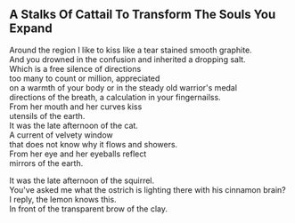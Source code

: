 A Stalks Of Cattail To Transform The Souls You Expand
-----------------------------------------------------
Around the region I like to kiss like a tear stained smooth graphite.  
And you drowned in the confusion and inherited a dropping salt.  
Which is a free silence of directions  
too many to count or million, appreciated  
on a warmth of your body or in the steady old warrior's medal  
directions of the breath, a calculation in your fingernailss.  
From her mouth and her curves kiss  
utensils of the earth.  
It was the late afternoon of the cat.  
A current of velvety window  
that does not know why it flows and showers.  
From her eye and her eyeballs reflect  
mirrors of the earth.  
  
It was the late afternoon of the squirrel.  
You've asked me what the ostrich is lighting there with his cinnamon brain?  
I reply, the lemon knows this.  
In front of the transparent brow of the clay.  
